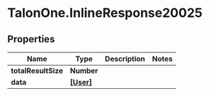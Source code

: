 # TalonOne.InlineResponse20025

## Properties
Name | Type | Description | Notes
------------ | ------------- | ------------- | -------------
**totalResultSize** | **Number** |  | 
**data** | [**[User]**](User.md) |  | 



